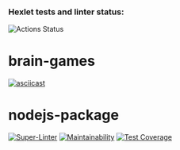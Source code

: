 ### Hexlet tests and linter status:
![Actions Status](/workflows/hexlet-check/badge.svg)



# brain-games

[![asciicast](https://asciinema.org/a/ITJfsxlc8zOkLiVPZL46ZFjgu.svg)](https://asciinema.org/a/ITJfsxlc8zOkLiVPZL46ZFjgu)

# nodejs-package 

[![Super-Linter](https://github.com/SergeyZhukov68/frontend-project-lvl1/workflows/Super-Linter/badge.svg)](https://github.com/SergeyZhukov68/frontend-project-lvl1/actions)
[![Maintainability](https://api.codeclimate.com/v1/badges/29d12cc4db4feb993005/maintainability)](https://codeclimate.com/github/SergeyZhukov68/frontend-project-lvl1/maintainability)
[![Test Coverage](https://api.codeclimate.com/v1/badges/29d12cc4db4feb993005/test_coverage)](https://codeclimate.com/github/SergeyZhukov68/frontend-project-lvl1/test_coverage)

